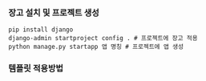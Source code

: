 ### 장고 설치 및 프로젝트 생성
```
pip install django
django-admin startproject config . # 프로젝트에 장고 적용
python manage.py startapp 앱 명칭 # 프로젝트에 앱 생성
```

### 템플릿 적용방법

<img src = ''>
